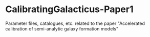 # CalibratingGalacticus-Paper1
Parameter files, catalogues, etc. related to the paper "Accelerated calibration of semi-analytic galaxy formation models"
